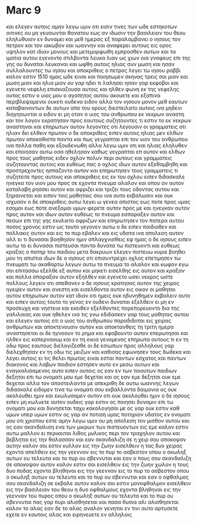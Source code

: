# Marc 9
και ελεγεν αυτοις αμην λεγω υμιν οτι εισιν τινες των ωδε εστηκοτων οιτινες ου μη γευσωνται θανατου εως αν ιδωσιν την βασιλειαν του θεου εληλυθυιαν εν δυναμει
και μεθ ημερας εξ παραλαμβανει ο ιησους τον πετρον και τον ιακωβον και ιωαννην και αναφερει αυτους εις ορος υψηλον κατ ιδιαν μονους και μετεμορφωθη εμπροσθεν αυτων
και τα ιματια αυτου εγενοντο στιλβοντα λευκα λιαν ως χιων οια γναφευς επι της γης ου δυναται λευκαναι
και ωφθη αυτοις ηλιας συν μωση και ησαν συλλαλουντες τω ιησου
και αποκριθεις ο πετρος λεγει τω ιησου ραββι καλον εστιν 1510 ημας ωδε ειναι και ποιησωμεν σκηνας τρεις σοι μιαν και μωση μιαν και ηλια μιαν
ου γαρ ηδει τι λαλησει ησαν γαρ εκφοβοι
και εγενετο νεφελη επισκιαζουσα αυτοις και ηλθεν φωνη εκ της νεφελης ουτος εστιν ο υιος μου ο αγαπητος αυτου ακουετε
και εξαπινα περιβλεψαμενοι ουκετι ουδενα ειδον αλλα τον ιησουν μονον μεθ εαυτων
καταβαινοντων δε αυτων απο του ορους διεστειλατο αυτοις ινα μηδενι διηγησωνται α ειδον ει μη οταν ο υιος του ανθρωπου εκ νεκρων αναστη
και τον λογον εκρατησαν προς εαυτους συζητουντες τι εστιν το εκ νεκρων αναστηναι
και επηρωτων αυτον λεγοντες οτι λεγουσιν οι γραμματεις οτι ηλιαν δει ελθειν πρωτον
ο δε αποκριθεις ειπεν αυτοις ηλιας μεν ελθων πρωτον αποκαθιστα παντα και πως γεγραπται επι τον υιον του ανθρωπου ινα πολλα παθη και εξουδενωθη
αλλα λεγω υμιν οτι και ηλιας εληλυθεν και εποιησαν αυτω οσα ηθελησαν καθως γεγραπται επ αυτον
και ελθων προς τους μαθητας ειδεν οχλον πολυν περι αυτους και γραμματεις συζητουντας αυτοις
και ευθεως πας ο οχλος ιδων αυτον εξεθαμβηθη και προστρεχοντες ησπαζοντο αυτον
και επηρωτησεν τους γραμματεις τι συζητειτε προς αυτους
και αποκριθεις εις εκ του οχλου ειπεν διδασκαλε ηνεγκα τον υιον μου προς σε εχοντα πνευμα αλαλον
και οπου αν αυτον καταλαβη ρησσει αυτον και αφριζει και τριζει τους οδοντας αυτου και ξηραινεται και ειπον τοις μαθηταις σου ινα αυτο εκβαλωσιν και ουκ ισχυσαν
ο δε αποκριθεις αυτω λεγει ω γενεα απιστος εως ποτε προς υμας εσομαι εως ποτε ανεξομαι υμων φερετε αυτον προς με
και ηνεγκαν αυτον προς αυτον και ιδων αυτον ευθεως το πνευμα εσπαραξεν αυτον και πεσων επι της γης εκυλιετο αφριζων
και επηρωτησεν τον πατερα αυτου ποσος χρονος εστιν ως τουτο γεγονεν αυτω ο δε ειπεν παιδιοθεν
και πολλακις αυτον και εις το πυρ εβαλεν και εις υδατα ινα απολεση αυτον αλλ ει τι δυνασαι βοηθησον ημιν σπλαγχνισθεις εφ ημας
ο δε ιησους ειπεν αυτω το ει δυνασαι πιστευσαι παντα δυνατα τω πιστευοντι
και ευθεως κραξας ο πατηρ του παιδιου μετα δακρυων ελεγεν πιστευω κυριε βοηθει μου τη απιστια
ιδων δε ο ιησους οτι επισυντρεχει οχλος επετιμησεν τω πνευματι τω ακαθαρτω λεγων αυτω το πνευμα το αλαλον και κωφον εγω σοι επιτασσω εξελθε εξ αυτου και μηκετι εισελθης εις αυτον
και κραξαν και πολλα σπαραξαν αυτον εξηλθεν και εγενετο ωσει νεκρος ωστε πολλους λεγειν οτι απεθανεν
ο δε ιησους κρατησας αυτον της χειρος ηγειρεν αυτον και ανεστη
και εισελθοντα αυτον εις οικον οι μαθηται αυτου επηρωτων αυτον κατ ιδιαν οτι ημεις ουκ ηδυνηθημεν εκβαλειν αυτο
και ειπεν αυτοις τουτο το γενος εν ουδενι δυναται εξελθειν ει μη εν προσευχη και νηστεια
και εκειθεν εξελθοντες παρεπορευοντο δια της γαλιλαιας και ουκ ηθελεν ινα τις γνω
εδιδασκεν γαρ τους μαθητας αυτου και ελεγεν αυτοις οτι ο υιος του ανθρωπου παραδιδοται εις χειρας ανθρωπων και αποκτενουσιν αυτον και αποκτανθεις τη τριτη ημερα αναστησεται
οι δε ηγνοουν το ρημα και εφοβουντο αυτον επερωτησαι
και ηλθεν εις καπερναουμ και εν τη οικια γενομενος επηρωτα αυτους τι εν τη οδω προς εαυτους διελογιζεσθε
οι δε εσιωπων προς αλληλους γαρ διελεχθησαν εν τη οδω τις μειζων
και καθισας εφωνησεν τους δωδεκα και λεγει αυτοις ει τις θελει πρωτος ειναι εσται παντων εσχατος και παντων διακονος
και λαβων παιδιον εστησεν αυτο εν μεσω αυτων και εναγκαλισαμενος αυτο ειπεν αυτοις
ος εαν εν των τοιουτων παιδιων δεξηται επι τω ονοματι μου εμε δεχεται και ος εαν εμε δεξηται ουκ εμε δεχεται αλλα τον αποστειλαντα με
απεκριθη δε αυτω ιωαννης λεγων διδασκαλε ειδομεν τινα τω ονοματι σου εκβαλλοντα δαιμονια ος ουκ ακολουθει ημιν και εκωλυσαμεν αυτον οτι ουκ ακολουθει ημιν
ο δε ιησους ειπεν μη κωλυετε αυτον ουδεις γαρ εστιν ος ποιησει δυναμιν επι τω ονοματι μου και δυνησεται ταχυ κακολογησαι με
ος γαρ ουκ εστιν καθ υμων υπερ υμων εστιν
ος γαρ αν ποτιση υμας ποτηριον υδατος εν ονοματι μου οτι χριστου εστε αμην λεγω υμιν ου μη απολεση τον μισθον αυτου
και ος εαν σκανδαλιση ενα των μικρων των πιστευοντων εις εμε καλον εστιν αυτω μαλλον ει περικειται λιθος μυλικος περι τον τραχηλον αυτου και βεβληται εις την θαλασσαν
και εαν σκανδαλιζη σε η χειρ σου αποκοψον αυτην καλον σοι εστιν κυλλον εις την ζωην εισελθειν η τας δυο χειρας εχοντα απελθειν εις την γεενναν εις το πυρ το ασβεστον
οπου ο σκωληξ αυτων ου τελευτα και το πυρ ου σβεννυται
και εαν ο πους σου σκανδαλιζη σε αποκοψον αυτον καλον εστιν σοι εισελθειν εις την ζωην χωλον η τους δυο ποδας εχοντα βληθηναι εις την γεενναν εις το πυρ το ασβεστον
οπου ο σκωληξ αυτων ου τελευτα και το πυρ ου σβεννυται
και εαν ο οφθαλμος σου σκανδαλιζη σε εκβαλε αυτον καλον σοι εστιν μονοφθαλμον εισελθειν εις την βασιλειαν του θεου η δυο οφθαλμους εχοντα βληθηναι εις την γεενναν του πυρος
οπου ο σκωληξ αυτων ου τελευτα και το πυρ ου σβεννυται
πας γαρ πυρι αλισθησεται και πασα θυσια αλι αλισθησεται
καλον το αλας εαν δε το αλας αναλον γενηται εν τινι αυτο αρτυσετε εχετε εν εαυτοις αλας και ειρηνευετε εν αλληλοις
